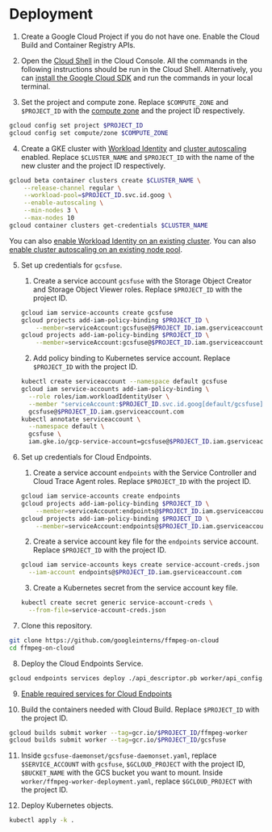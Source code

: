 # Deployment

1. Create a Google Cloud Project if you do not have one. Enable the Cloud Build and Container Registry APIs.

2. Open the [Cloud Shell](https://console.cloud.google.com/home/dashboard?cloudshell=true) in the Cloud Console. All the commands in the following instructions should be run in the Cloud Shell. Alternatively, you can [install the Google Cloud SDK](https://cloud.google.com/sdk/docs) and run the commands in your local terminal.

3. Set the project and compute zone. Replace `$COMPUTE_ZONE` and `$PROJECT_ID` with the [compute zone](https://cloud.google.com/compute/docs/regions-zones#available) and the project ID respectively.

```sh
gcloud config set project $PROJECT_ID
gcloud config set compute/zone $COMPUTE_ZONE
```

4. Create a GKE cluster with [Workload Identity](https://cloud.google.com/kubernetes-engine/docs/how-to/workload-identity) and [cluster autoscaling](https://cloud.google.com/kubernetes-engine/docs/concepts/cluster-autoscaler) enabled. Replace `$CLUSTER_NAME` and `$PROJECT_ID` with the name of the new cluster and the project ID respectively.

```sh
gcloud beta container clusters create $CLUSTER_NAME \
    --release-channel regular \
    --workload-pool=$PROJECT_ID.svc.id.goog \
    --enable-autoscaling \
    --min-nodes 3 \
    --max-nodes 10
gcloud container clusters get-credentials $CLUSTER_NAME
``` 

You can also [enable Workload Identity on an existing cluster](https://cloud.google.com/kubernetes-engine/docs/how-to/workload-identity#enable_on_existing_cluster).
You can also [enable cluster autoscaling on an existing node pool](https://cloud.google.com/kubernetes-engine/docs/how-to/cluster-autoscaler#enabling_autoscaling_for_an_existing_node_pool).

5. Set up credentials for `gcsfuse`.
   1. Create a service account `gcsfuse` with the Storage Object Creator and Storage Object Viewer roles. Replace `$PROJECT_ID` with the project ID.

   ```sh
   gcloud iam service-accounts create gcsfuse
   gcloud projects add-iam-policy-binding $PROJECT_ID \
       --member=serviceAccount:gcsfuse@$PROJECT_ID.iam.gserviceaccount.com --role=roles/storage.objectCreator
   gcloud projects add-iam-policy-binding $PROJECT_ID \
       --member=serviceAccount:gcsfuse@$PROJECT_ID.iam.gserviceaccount.com --role=roles/storage.objectViewer
   ```

   2. Add policy binding to Kubernetes service account. Replace `$PROJECT_ID` with the project ID.

   ```sh
   kubectl create serviceaccount --namespace default gcsfuse
   gcloud iam service-accounts add-iam-policy-binding \
     --role roles/iam.workloadIdentityUser \
     --member "serviceAccount:$PROJECT_ID.svc.id.goog[default/gcsfuse]" \
     gcsfuse@$PROJECT_ID.iam.gserviceaccount.com
   kubectl annotate serviceaccount \
     --namespace default \
     gcsfuse \
     iam.gke.io/gcp-service-account=gcsfuse@$PROJECT_ID.iam.gserviceaccount.com
   ```

6. Set up credentials for Cloud Endpoints.
   1. Create a service account `endpoints` with the Service Controller and Cloud Trace Agent roles. Replace `$PROJECT_ID` with the project ID.

   ```sh
   gcloud iam service-accounts create endpoints
   gcloud projects add-iam-policy-binding $PROJECT_ID \
       --member=serviceAccount:endpoints@$PROJECT_ID.iam.gserviceaccount.com --role=roles/servicemanagement.serviceController
   gcloud projects add-iam-policy-binding $PROJECT_ID \
       --member=serviceAccount:endpoints@$PROJECT_ID.iam.gserviceaccount.com --role=roles/cloudtrace.agent
   ```

   2. Create a service account key file for the `endpoints` service account. Replace `$PROJECT_ID` with the project ID.
   
   ```sh
   gcloud iam service-accounts keys create service-account-creds.json \
     --iam-account endpoints@$PROJECT_ID.iam.gserviceaccount.com
   ```

   3. Create a Kubernetes secret from the service account key file.

   ```sh
   kubectl create secret generic service-account-creds \
     --from-file=service-account-creds.json
   ```

7. Clone this repository.

```sh
git clone https://github.com/googleinterns/ffmpeg-on-cloud
cd ffmpeg-on-cloud
```

8. Deploy the Cloud Endpoints Service.

```sh
gcloud endpoints services deploy ./api_descriptor.pb worker/api_config.yaml
```

9. [Enable required services for Cloud Endpoints](https://cloud.google.com/endpoints/docs/quickstart-endpoints#enabling_required_services)

10. Build the containers needed with Cloud Build. Replace `$PROJECT_ID` with the project ID.

```sh
gcloud builds submit worker --tag=gcr.io/$PROJECT_ID/ffmpeg-worker
gcloud builds submit worker --tag=gcr.io/$PROJECT_ID/gcsfuse
```

11. Inside `gcsfuse-daemonset/gcsfuse-daemonset.yaml`, replace `$SERVICE_ACCOUNT` with `gcsfuse`, `$GCLOUD_PROJECT` with the project ID, `$BUCKET_NAME` with the GCS bucket you want to mount. Inside `worker/ffmpeg-worker-deployment.yaml`, replace `$GCLOUD_PROJECT` with the project ID.

12. Deploy Kubernetes objects.

```sh
kubectl apply -k .
```
